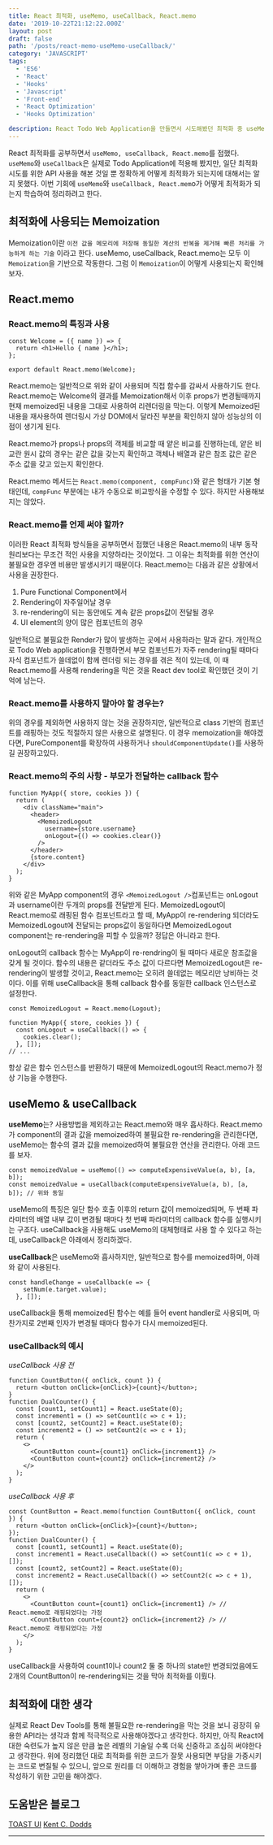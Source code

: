```yaml
---
title: React 최적화, useMemo, useCallback, React.memo
date: '2019-10-22T21:12:22.000Z'
layout: post
draft: false
path: '/posts/react-memo-useMemo-useCallback/'
category: 'JAVASCRIPT'
tags:
  - 'ES6'
  - 'React'
  - 'Hooks'
  - 'Javascript'
  - 'Front-end'
  - 'React Optimization'
  - 'Hooks Optimization'

description: React Todo Web Application을 만들면서 시도해봤던 최적화 중 useMemo와 useCallback, 그리고 그와 비슷한 React.memo에 대한 정리를 하고자한다.
---
```


React 최적화를 공부하면서 `useMemo, useCallback, React.memo`를 접했다. `useMemo`와 `useCallback`은 실제로 Todo Application에 적용해 봤지만, 일단 최적화 시도를 위한 API 사용을 해본 것일 뿐 정확하게 어떻게 최적화가 되는지에 대해서는 알지 못했다. 이번 기회에 `useMemo`와 `useCallback, React.mem`o가 어떻게 최적화가 되는지 학습하여 정리하려고 한다.

## 최적화에 사용되는 Memoization

Memoization이란 `이전 값을 메모리에 저장해 동일한 계산의 반복을 제거해 빠른 처리를 가능하게 하는 기술` 이라고 한다. useMemo, useCallback, React.memo는 모두 이 `Memoization`을 기반으로 작동한다. 그럼 이 `Memoization`이 어떻게 사용되는지 확인해보자.

## React.memo

### React.memo의 특징과 사용

```
const Welcome = ({ name }) => {
  return <h1>Hello { name }</h1>;
};

export default React.memo(Welcome);
```

React.memo는 일반적으로 위와 같이 사용되며 직접 함수를 감싸서 사용하기도 한다. React.memo는 Welcome의 결과를 Memoization해서 이후 props가 변경될때까지 현재 memoized된 내용을 그대로 사용하여 리렌더링을 막는다. 이렇게 Memoized된 내용을 재사용하여 렌더링시 가상 DOM에서 달라진 부분을 확인하지 않아 성능상의 이점이 생기게 된다.

React.memo가 props나 props의 객체를 비교할 때 얕은 비교를 진행하는데, 얕은 비교란 원시 값의 경우는 같은 값을 갖는지 확인하고 객체나 배열과 같은 참조 값은 같은 주소 값을 갖고 있는지 확인한다.

React.memo 메서드는 ```React.memo(component, compFunc)```와 같은 형태가 기본 형태인데, `compFunc` 부분에는 내가 수동으로 비교방식을 수정할 수 있다. 하지만 사용해보지는 않았다.

### React.memo를 언제 써야 할까?
이러한 React 최적화 방식들을 공부하면서 접했던 내용은 React.memo의 내부 동작 원리보다는 무조건 적인 사용을 지양하라는 것이었다. 그 이유는 최적화를 위한 연산이 불필요한 경우엔 비용만 발생시키기 때문이다. React.memo는 다음과 같은 상황에서 사용을 권장한다.

1. Pure Functional Component에서
2. Rendering이 자주일어날 경우
3. re-rendering이 되는 동안에도 계속 같은 props값이 전달될 경우
4. UI element의 양이 많은 컴포넌트의 경우

일반적으로 불필요한 Render가 많이 발생하는 곳에서 사용하라는 말과 같다. 개인적으로 Todo Web application을 진행하면서 부모 컴포넌트가 자주 rendering될 때마다 자식 컴포넌트가 쓸데없이 함께 렌더링 되는 경우를 겪은 적이 있는데, 이 때 React.memo를 사용해 rendering을 막은 것을 React dev tool로 확인했던 것이 기억에 남는다.

### React.memo를 사용하지 말아야 할 경우는?

위의 경우를 제외하면 사용하지 않는 것을 권장하지만, 일반적으로 class 기반의 컴포넌트를 래핑하는 것도 적절하지 않은 사용으로 설명된다. 이 경우 memoization을 해야겠다면, PureComponent를 확장하여 사용하거나 `shouldComponentUpdate()`를 사용하길 권장하고있다.

### React.memo의 주의 사항 - 부모가 전달하는 callback 함수

```
function MyApp({ store, cookies }) {
  return (
    <div className="main">
      <header>
        <MemoizedLogout
          username={store.username}
          onLogout={() => cookies.clear()}
        />
      </header>
      {store.content}
    </div>
  );
}
```

위와 같은 MyApp component의 경우 `<MemoizedLogout />`컴포넌트는 onLogout과 username이란 두개의 props를 전달받게 된다. MemoizedLogout이 React.memo로 래핑된 함수 컴포넌트라고 할 때, MyApp이 re-rendering 되더라도 MemoizedLogout에 전달되는 props값이 동일하다면 MemoizedLogout component는 re-rendering을 피할 수 있을까? 정답은 아니라고 한다.

onLogout의 callback 함수는 MyApp이 re-rendring이 될 때마다 새로운 참조값을 갖게 될 것이다. 함수의 내용은 같더라도 주소 값이 다르다면 MemoizedLogout은 re-rendering이 발생할 것이고, React.memo는 오히려 쓸데없는 메모리만 낭비하는 것이다.
이를 위해 useCallback을 통해 callback 함수를 동일한 callback 인스턴스로 설정한다.
```
const MemoizedLogout = React.memo(Logout);

function MyApp({ store, cookies }) {
  const onLogout = useCallback(() => {
    cookies.clear();
  }, []);
// ...
```
항상 같은 함수 인스턴스를 반환하기 때문에 MemoizedLogout의 React.memo가 정상 기능을 수행한다.

## useMemo & useCallback

**useMemo**는? 사용방법을 제외하고는 React.memo와 매우 흡사하다. React.memo가 component의 결과 값을 memoized하여 불필요한 re-rendering을 관리한다면, useMemo는 함수의 결과 값을 memoized하여 불필요한 연산을 관리한다. 아래 코드를 보자.

```
const memoizedValue = useMemo(() => computeExpensiveValue(a, b), [a, b]);
const memoizedValue = useCallback(computeExpensiveValue(a, b), [a, b]); // 위와 동일
```

useMemo의 특징은 일단 함수 호출 이후의 return 값이 memoized되며, 두 번째 파라미터의 배열 내부 값이 변경될 때마다 첫 번째 파라미터의 callback 함수를 실행시키는 구조다. useCallback을 사용해도 useMemo의 대체형태로 사용 할 수 있다고 하는데, useCallback은 아래에서 정리하겠다.

**useCallback**은 useMemo와 흡사하지만, 일반적으로 함수를 memoized하며, 아래와 같이 사용된다.
```
const handleChange = useCallback(e => {
    setNum(e.target.value);
  }, []);
```
useCallback을 통해 memoized된 함수는 예를 들어 event handler로 사용되며, 마찬가지로 2번째 인자가 변경될 때마다 함수가 다시 memoized된다.

### useCallback의 예시

*useCallback 사용 전*
```
function CountButton({ onClick, count }) {
  return <button onClick={onClick}>{count}</button>;
}
function DualCounter() {
  const [count1, setCount1] = React.useState(0);
  const increment1 = () => setCount1(c => c + 1);
  const [count2, setCount2] = React.useState(0);
  const increment2 = () => setCount2(c => c + 1);
  return (
    <>
      <CountButton count={count1} onClick={increment1} />
      <CountButton count={count2} onClick={increment2} />
    </>
  );
}
```

*useCallback 사용 후*
```
const CountButton = React.memo(function CountButton({ onClick, count }) {
  return <button onClick={onClick}>{count}</button>;
});
function DualCounter() {
  const [count1, setCount1] = React.useState(0);
  const increment1 = React.useCallback(() => setCount1(c => c + 1), []);
  const [count2, setCount2] = React.useState(0);
  const increment2 = React.useCallback(() => setCount2(c => c + 1), []);
  return (
    <>
      <CountButton count={count1} onClick={increment1} /> // React.memo로 래핑되었다는 가정
      <CountButton count={count2} onClick={increment2} /> // React.memo로 래핑되었다는 가정
    </>
  );
}
```
useCallback을 사용하여 count1이나 count2 둘 중 하나의 state만 변경되었음에도 2개의 CountButton이 re-rendering되는 것을 막아 최적화를 이뤘다.

## 최적화에 대한 생각
실제로 React Dev Tools를 통해 불필요한 re-rendering을 막는 것을 보니 굉장히 유용한 API라는 생각과 함께 적극적으로 사용해야겠다고 생각한다. 하지만, 아직 React에 대한 숙련도가 높지 않은 만큼 높은 레벨의 기술일 수록 더욱 신중하고 조심히 써야한다고 생각한다. 위에 정리했던 대로 최적화를 위한 코드가 잘못 사용되면 부담을 가중시키는 코드로 변질될 수 있으니, 앞으로 원리를 더 이해하고 경험을 쌓아가며 좋은 코드를 작성하기 위한 고민을 해야겠다.



## 도움받은 블로그

[TOAST UI](https://ui.toast.com/weekly-pick/ko_20190731/)
[Kent C. Dodds](https://kentcdodds.com/blog/usememo-and-usecallback)

---

